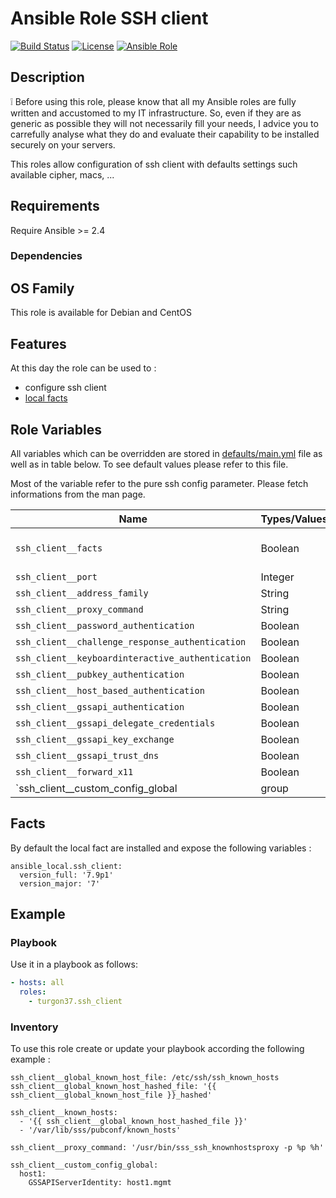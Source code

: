 Ansible Role SSH client
=========

[![Build Status](https://travis-ci.com/Turgon37/ansible-ssh-client.svg?branch=master)](https://travis-ci.com/Turgon37/ansible-ssh-client)
[![License](https://img.shields.io/badge/license-MIT%20License-brightgreen.svg)](https://opensource.org/licenses/MIT)
[![Ansible Role](https://img.shields.io/badge/ansible%20role-Turgon37.ssh_client-blue.svg)](https://galaxy.ansible.com/Turgon37/ssh_client/)

## Description

:grey_exclamation: Before using this role, please know that all my Ansible roles are fully written and accustomed to my IT infrastructure. So, even if they are as generic as possible they will not necessarily fill your needs, I advice you to carrefully analyse what they do and evaluate their capability to be installed securely on your servers.

This roles allow configuration of ssh client with defaults settings such available cipher, macs, ...

## Requirements

Require Ansible >= 2.4

### Dependencies

## OS Family

This role is available for Debian and CentOS

## Features

At this day the role can be used to :

  * configure ssh client
  * [local facts](#facts)

## Role Variables

All variables which can be overridden are stored in [defaults/main.yml](defaults/main.yml) file as well as in table below. To see default values please refer to this file.

Most of the variable refer to the pure ssh config parameter. Please fetch informations from the man page.

| Name                                            | Types/Values| Description                                        |
| ------------------------------------------------| ------------|--------------------------------------------------- |
| `ssh_client__facts`                             | Boolean     | Install the local fact script                      |
| `ssh_client__port`                              | Integer     |                                                    |
| `ssh_client__address_family`                    | String      |                                                    |
| `ssh_client__proxy_command`                     | String      |                                                    |
| `ssh_client__password_authentication`           | Boolean     |                                                    |
| `ssh_client__challenge_response_authentication` | Boolean     |                                                    |
| `ssh_client__keyboardinteractive_authentication`| Boolean     |                                                    |
| `ssh_client__pubkey_authentication`             | Boolean     |                                                    |
| `ssh_client__host_based_authentication`         | Boolean     |                                                    |
| `ssh_client__gssapi_authentication`             | Boolean     |                                                    |
| `ssh_client__gssapi_delegate_credentials`       | Boolean     |                                                    |
| `ssh_client__gssapi_key_exchange`               | Boolean     |                                                    |
| `ssh_client__gssapi_trust_dns`                  | Boolean     |                                                    |
| `ssh_client__forward_x11`                       | Boolean     |                                                    |
| `ssh_client__custom_config_global|group|host`   | Dict        | Define custom options per host (see example below) |


## Facts

By default the local fact are installed and expose the following variables :


```
ansible_local.ssh_client:
  version_full: '7.9p1'
  version_major: '7'
```

## Example

### Playbook

Use it in a playbook as follows:

```yaml
- hosts: all
  roles:
    - turgon37.ssh_client
```

### Inventory

To use this role create or update your playbook according the following example :

```
ssh_client__global_known_host_file: /etc/ssh/ssh_known_hosts
ssh_client__global_known_host_hashed_file: '{{ ssh_client__global_known_host_file }}_hashed'

ssh_client__known_hosts:
  - '{{ ssh_client__global_known_host_hashed_file }}'
  - '/var/lib/sss/pubconf/known_hosts'

ssh_client__proxy_command: '/usr/bin/sss_ssh_knownhostsproxy -p %p %h'

ssh_client__custom_config_global:
  host1:
    GSSAPIServerIdentity: host1.mgmt
```